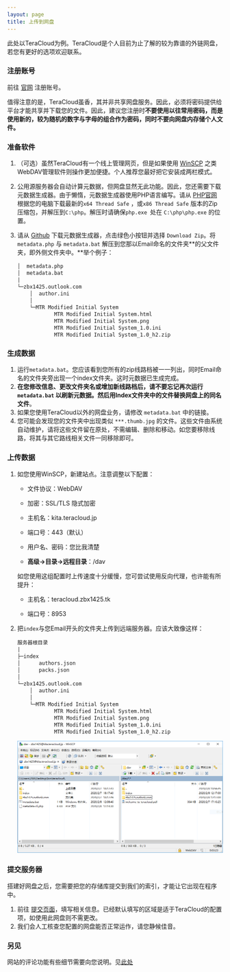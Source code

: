 ```yaml
---
layout: page
title: 上传到网盘
---
```


此处以TeraCloud为例。TeraCloud是个人目前为止了解的较为靠谱的外链网盘，若您有更好的选项欢迎联系。

### 注册账号

前往 [官网](https://teracloud.jp/en/) 注册账号。

值得注意的是，TeraCloud虽香，其并非共享网盘服务。因此，必须将密码提供给平台才能共享并下载您的文件。因此，建议您注册时**不要使用以往常用密码，而是使用新的，较为随机的数字与字母的组合作为密码，同时不要向网盘内存储个人文件。**

### 准备软件

1. （可选）虽然TeraCloud有一个线上管理网页，但是如果使用 [WinSCP](https://winscp.net/eng/download.php) 之类WebDAV管理软件则操作更加便捷。个人推荐您最好把它安装成两栏模式。

2. 公用源服务器会自动计算元数据，但网盘显然无此功能。因此，您还需要下载元数据生成器。由于懒惰，元数据生成器使用PHP语言编写。请从 [PHP官网](https://windows.php.net/download) 根据您的电脑下载最新的`x64 Thread Safe` ，或`x86 Thread Safe` 版本的Zip压缩包，并解压到`C:\php`。解压时请确保`php.exe `处在 `C:\php\php.exe` 的位置。

3. 请从 [Github](https://github.com/BVEContentService/MetadataGenerator) 下载元数据生成器，点击绿色小按钮并选择 `Download Zip`。将 `metadata.php` 与 `metadata.bat` 解压到您那以Email命名的文件夹**的父文件夹，即外侧文件夹中。**举个例子：

   ```
   │  metadata.php
   │  metadata.bat
   | 
   └─zbx1425.outlook.com
       │  author.ini
       │
       └─MTR Modified Initial System
               MTR Modified Initial System.html
               MTR Modified Initial System.png
               MTR Modified Initial System_1.0.ini
               MTR Modified Initial System_1.0_h2.zip
   ```

   

### 生成数据

1. 运行`metadata.bat`。您应该看到您所有的zip线路档被一一列出，同时Email命名的文件夹旁出现一个index文件夹。这时元数据已生成完成。
2. **在您修改信息、更改文件夹名或增加新线路档后，请不要忘记再次运行 `metadata.bat` 以刷新元数据。然后用Index文件夹中的文件替换网盘上的同名文件**。
3. 如果您使用TeraCloud以外的网盘业务，请修改 `metadata.bat` 中的链接。
4. 您可能会发现您的文件夹中出现类似 `***.thumb.jpg` 的文件。这些文件由系统自动维护，请将这些文件留在原处，不需编辑、删除和移动。如您要移除线路，将其与其它路线相关文件一同移除即可。

### 上传数据

1. 如您使用WinSCP，新建站点。注意调整以下配置：
   * 文件协议：WebDAV
   * 加密：SSL/TLS 隐式加密
   * 主机名：kita.teracloud.jp
   * 端口号：443（默认）
   * 用户名、密码：您比我清楚
   
   * **高级->目录->远程目录**：/dav
   
   如您使用这组配置时上传速度十分缓慢，您可尝试使用反向代理，也许能有所提升：
   
   * 主机名：teracloud.zbx1425.tk
   
   * 端口号：8953
   
2. 把`index`与您Email开头的文件夹上传到远端服务器。应该大致像这样：

   ```
   服务器根目录
   |
   ├─index
   │      authors.json
   │      packs.json
   │
   └─zbx1425.outlook.com
       │  author.ini
       │
       └─MTR Modified Initial System
               MTR Modified Initial System.html
               MTR Modified Initial System.png
               MTR Modified Initial System_1.0.ini
               MTR Modified Initial System_1.0_h2.zip
   ```

   

   ![WinSCP Example](winscp_example.png)

### 提交服务器

搭建好网盘之后，您需要把您的存储库提交到我们的索引，才能让它出现在程序中。

1. 前往 [提交页面](https://bvecontentservice.gitee.io/bcs-index/submission/)，填写相关信息。已经默认填写的区域是适于TeraCloud的配置项，如使用此网盘则不需更改。
2. 我们会人工核查您配置的网盘能否正常运作，请您静候佳音。

### 另见

网站的评论功能有些细节需要向您说明。见[此处](rssnotif.html)